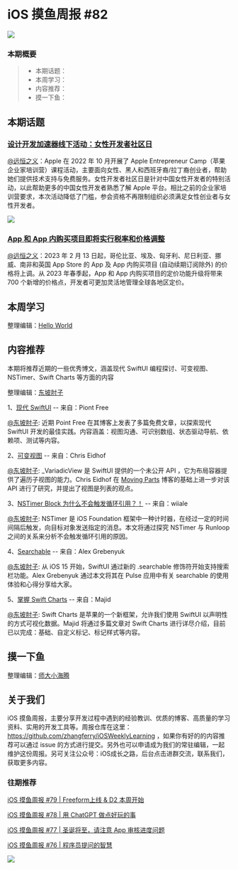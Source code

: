 # iOS 摸鱼周报 #82

![](https://cdn.zhangferry.com/Images/moyu_weekly_cover.jpeg)

### 本期概要

> * 本期话题：
> * 本周学习：
> * 内容推荐：
> * 摸一下鱼：

## 本期话题

### [设计开发加速器线下活动：女性开发者社区日](https://developer.apple.com/events/view/CN36QR48T5/dashboard "设计开发加速器线下活动：女性开发者社区日")

[@远恒之义](https://github.com/eternaljust)：Apple 在 2022 年 10 月开展了 Apple Entrepreneur Camp（苹果企业家培训营）课程活动，主要面向女性、黑人和西班牙裔/拉丁裔创业者，帮助她们提供技术支持与免费服务。女性开发者社区日是针对中国女性开发者的特别活动，以此帮助更多的中国女性开发者熟悉了解 Apple 平台。相比之前的企业家培训营要求，本次活动降低了门槛，参会资格不再限制组织必须满足女性创业者与女性开发者。

![](https://cdn.zhangferry.com/Images/82-women-developer-community-day.jpeg)

### [App 和 App 内购买项目即将实行税率和价格调整](https://developer.apple.com/cn/news/?id=g8dce2t4 "App 和 App 内购买项目即将实行税率和价格调整")

[@远恒之义](https://github.com/eternaljust)：2023 年 2 月 13 日起，哥伦比亚、埃及、匈牙利、尼日利亚、挪威、南非和英国 App Store 的 App 及 App 内购买项目 (自动续期订阅除外) 的价格将上调。从 2023 年春季起，App 和 App 内购买项目的定价功能升级将带来 700 个新增的价格点，开发者可更加灵活地管理全球各地区定价。

## 本周学习

整理编辑：[Hello World](https://juejin.cn/user/2999123453164605/posts)



## 内容推荐

 本期将推荐近期的一些优秀博文，涵盖现代 SwiftUI 编程探讨、可变视图、NSTimer、Swift Charts 等方面的内容

整理编辑：[东坡肘子](https://www.fatbobman.com/)

1、[现代 SwiftUI](https://www.pointfree.co/blog/posts/94-modern-swiftui-parent-child-communication "现代 SwiftUI") -- 来自：Piont Free

[@东坡肘子](https://www.fatbobman.com/): 近期 Point Free 在其博客上发表了多篇免费文章，以探索现代 SwiftUI 开发的最佳实践。内容涵盖：视图沟通、可识别数组、状态驱动导航、依赖项、测试等内容。

2、[可变视图](https://chris.eidhof.nl/post/variadic-views/ "可变视图") -- 来自：Chris Eidhof

[@东坡肘子](https://www.fatbobman.com/): _VariadicView 是 SwiftUI 提供的一个未公开 API ，它为布局容器提供了遍历子视图的能力。Chris Eidhof 在 [Moving Parts](https://movingparts.io/variadic-views-in-swiftui) 博客的基础上进一步对该 API 进行了研究，并提出了视图是列表的观点。

3、[NSTimer Block 为什么不会触发循环引用？！](https://juejin.cn/post/7194064273960599611 "NSTimer Block 为什么不会触发循环引用？！") -- 来自：wiiale

[@东坡肘子](https://www.fatbobman.com/): NSTimer 是 iOS Foundation 框架中一种计时器，在经过一定的时间间隔后触发，向目标对象发送指定的消息。本文将通过探究 NSTimer 与 Runloop 之间的关系来分析不会触发循环引用的原因。

4、[Searchable](https://kean.blog/post/pulse-search "Searchable") -- 来自：Alex Grebenyuk

[@东坡肘子](https://www.fatbobman.com/): 从 iOS 15 开始，SwiftUI 通过新的 .searchable 修饰符开始支持搜索栏功能。Alex Grebenyuk 通过本文将其在 Pulse 应用中有关 searchable 的使用体验和心得分享给大家。

5、[掌握 Swift Charts](https://swiftwithmajid.com/2023/01/26/mastering-charts-in-swiftui-custom-marks/ "掌握 Swift Charts") -- 来自：Majid

[@东坡肘子](https://www.fatbobman.com/): Swift Charts 是苹果的一个新框架，允许我们使用 SwiftUI 以声明性的方式可视化数据。Majid 将通过多篇文章对 Swift Charts 进行详尽介绍，目前已以完成：基础、自定义标记、标记样式等内容。

## 摸一下鱼

整理编辑：[师大小海腾](https://juejin.cn/user/782508012091645/posts)



## 关于我们

iOS 摸鱼周报，主要分享开发过程中遇到的经验教训、优质的博客、高质量的学习资料、实用的开发工具等。周报仓库在这里：https://github.com/zhangferry/iOSWeeklyLearning ，如果你有好的的内容推荐可以通过 issue 的方式进行提交。另外也可以申请成为我们的常驻编辑，一起维护这份周报。另可关注公众号：iOS成长之路，后台点击进群交流，联系我们，获取更多内容。

### 往期推荐

[iOS 摸鱼周报 #79 | Freeform上线 & D2 本周开始](https://mp.weixin.qq.com/s/HdEhmXt60853tzM6xiVUwA)

[iOS 摸鱼周报 #78 |  用 ChatGPT 做点好玩的事 ](https://mp.weixin.qq.com/s/27J4NguYRsxYWmff_6iDcg)

[iOS 摸鱼周报 #77 | 圣诞将至，请注意 App 审核进度问题](https://mp.weixin.qq.com/s/yYdGO1kRcwQJ3-z-aavHYA)

[iOS 摸鱼周报 #76 | 程序员提问的智慧](https://mp.weixin.qq.com/s/5chb-a9u7VMdLis1FG6B6Q)

![](https://cdn.zhangferry.com/Images/WechatIMG384.jpeg)
